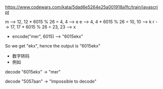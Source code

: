 https://www.codewars.com/kata/5dad6e5264e25a001918a1fc/train/javascript

m --> 12,   12 * 6015 % 26 = 4,    4  --> e
e --> 4,     4 * 6015 % 26 = 10,   10 --> k
r --> 17,   17 * 6015 % 26 = 23,   23 --> x
- encode("mer", 6015)  -->  "6015ekx"

So we get "ekx", hence the output is "6015ekx"
- 数字转码
- 例如

decode "6015ekx" -> "mer"

decode "5057aan" -> "Impossible to decode"